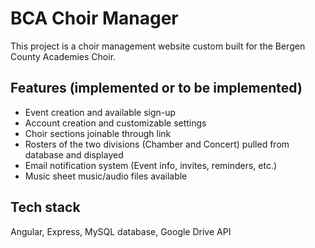 # BCA Choir Manager

This project is a choir management website custom built for the Bergen County Academies Choir.

## Features (implemented or to be implemented)

* Event creation and available sign-up
* Account creation and customizable settings
* Choir sections joinable through link
* Rosters of the two divisions (Chamber and Concert) pulled from database and displayed
* Email notification system (Event info, invites, reminders, etc.)
* Music sheet music/audio files available


## Tech stack

Angular, Express, MySQL database, Google Drive API

